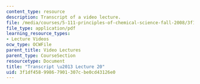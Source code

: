 ```yaml
---
content_type: resource
description: Transcript of a video lecture.
file: /media/courses/5-111-principles-of-chemical-science-fall-2008/3f1df45899867901307cbe0cd43126e0_5-111F08-L20.pdf
file_type: application/pdf
learning_resource_types:
- Lecture Videos
ocw_type: OCWFile
parent_title: Video Lectures
parent_type: CourseSection
resourcetype: Document
title: "Transcript \u2013 Lecture 20"
uid: 3f1df458-9986-7901-307c-be0cd43126e0
---
```

